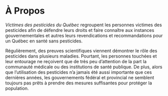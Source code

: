 # À Propos

*Victimes des pesticides du Québec* regroupent les personnes victimes des pesticides afin de défendre leurs droits
et faire connaître aux instances gouvernementales et autres leurs revendications et
recommandations pour un Québec en santé sans pesticides.

Régulièrement, des preuves scientifiques viennent démontrer le rôle des pesticides dans plusieurs maladies.
Pourtant, les personnes touchées et leur entourage ne reçoivent que de très peu d’attention de la part
la communauté médicale ou des institutions de santé publique. De plus, alors que l’utilisation des pesticides n’a jamais été aussi importante que ces dernières années, les gouvernements fédéral et provincial ne semblent toujours pas prêts à prendre des mesures suffisantes pour protéger la population.
